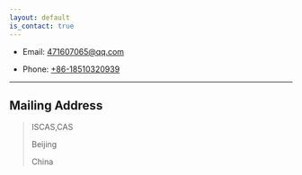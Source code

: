 ```yaml
---
layout: default
is_contact: true
---
```


* Email: [471607065@qq.com](mailto:471607065@qq.com)

* Phone: [+86-18510320939](+86-18510320939)

---

## Mailing Address

> ISCAS,CAS
> 
> Beijing
> 
> China


